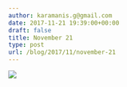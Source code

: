 ```yaml
---
author: karamanis.g@gmail.com
date: 2017-11-21 19:39:00+00:00
draft: false
title: November 21
type: post
url: /blog/2017/11/november-21
---
```




  
   ![](https://images.squarespace-cdn.com/content/v1/4f3f61bae4b063b909445965/1511286292525-IOQS9657I3TT1QWSDS7Y/ke17ZwdGBToddI8pDm48kJUlZr2Ql5GtSKWrQpjur5t7gQa3H78H3Y0txjaiv_0fDoOvxcdMmMKkDsyUqMSsMWxHk725yiiHCCLfrh8O1z5QPOohDIaIeljMHgDF5CVlOqpeNLcJ80NK65_fV7S1UfNdxJhjhuaNor070w_QAc94zjGLGXCa1tSmDVMXf8RUVhMJRmnnhuU1v2M8fLFyJw/IMG_2853.jpg?format=original)

  


